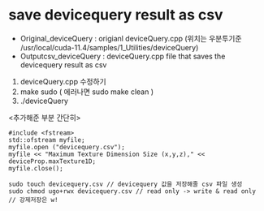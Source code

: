# save devicequery result as csv

- Original_deviceQuery : origianl deviceQuery.cpp (위치는 우분투기준 /usr/local/cuda-11.4/samples/1_Utilities/deviceQuery)
- Outputcsv_deviceQuery : deviceQuery.cpp file that saves the devicequery result as csv


<compile>

1. deviceQuery.cpp 수정하기
2. make sudo ( 에러나면 sudo make clean )
3. ./deviceQuery

<추가해준 부분 간단히>

```
#include <fstream> 
std::ofstream myfile;
myfile.open ("devicequery.csv");
myfile << "Maximum Texture Dimension Size (x,y,z)," << deviceProp.maxTexture1D;
myfile.close();
```

  
<make csv file and permission setting>
  
```
sudo touch devicequery.csv // devicequery 값을 저장해줄 csv 파일 생성
sudo chmod ugo+rwx devicequery.csv // read only -> write & read only
// 강제저장은 w!
``` 

  
  
  
